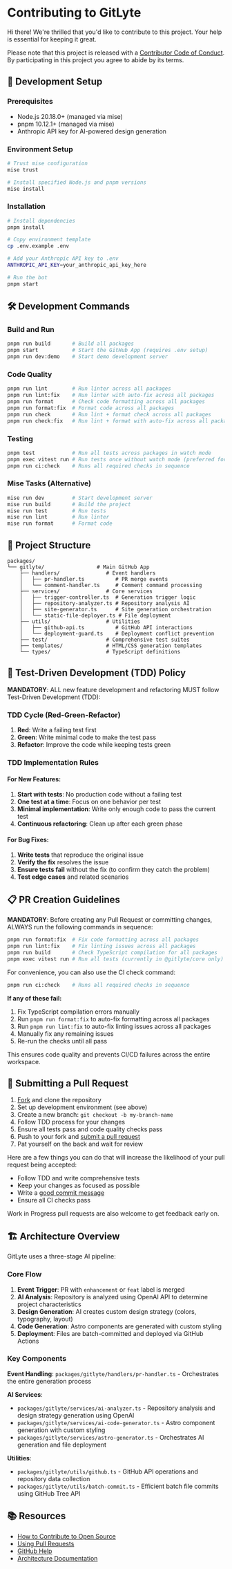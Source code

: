 # Contributing to GitLyte

[fork]: /fork
[pr]: /compare
[code-of-conduct]: CODE_OF_CONDUCT.md

Hi there! We're thrilled that you'd like to contribute to this project. Your help is essential for keeping it great.

Please note that this project is released with a [Contributor Code of Conduct][code-of-conduct]. By participating in this project you agree to abide by its terms.

## 🚀 Development Setup

### Prerequisites
- Node.js 20.18.0+ (managed via mise)
- pnpm 10.12.1+ (managed via mise)
- Anthropic API key for AI-powered design generation

### Environment Setup

```sh
# Trust mise configuration
mise trust

# Install specified Node.js and pnpm versions
mise install
```

### Installation

```sh
# Install dependencies
pnpm install

# Copy environment template
cp .env.example .env

# Add your Anthropic API key to .env
ANTHROPIC_API_KEY=your_anthropic_api_key_here

# Run the bot
pnpm start
```

## 🛠 Development Commands

### Build and Run
```sh
pnpm run build       # Build all packages
pnpm start           # Start the GitHub App (requires .env setup)
pnpm run dev:demo    # Start demo development server
```

### Code Quality
```sh
pnpm run lint        # Run linter across all packages
pnpm run lint:fix    # Run linter with auto-fix across all packages
pnpm run format      # Check code formatting across all packages
pnpm run format:fix  # Format code across all packages
pnpm run check       # Run lint + format check across all packages
pnpm run check:fix   # Run lint + format with auto-fix across all packages
```

### Testing
```sh
pnpm test            # Run all tests across packages in watch mode
pnpm exec vitest run # Run tests once without watch mode (preferred for CI/development)
pnpm run ci:check    # Runs all required checks in sequence
```

### Mise Tasks (Alternative)
```sh
mise run dev         # Start development server
mise run build       # Build the project
mise run test        # Run tests
mise run lint        # Run linter
mise run format      # Format code
```

## 📁 Project Structure

```
packages/
└── gitlyte/                 # Main GitHub App
    ├── handlers/               # Event handlers
    │   ├── pr-handler.ts          # PR merge events
    │   └── comment-handler.ts     # Comment command processing
    ├── services/               # Core services  
    │   ├── trigger-controller.ts  # Generation trigger logic
    │   ├── repository-analyzer.ts # Repository analysis AI
    │   ├── site-generator.ts      # Site generation orchestration  
    │   └── static-file-deployer.ts # File deployment
    ├── utils/                  # Utilities
    │   ├── github-api.ts          # GitHub API interactions
    │   └── deployment-guard.ts    # Deployment conflict prevention
    ├── test/                   # Comprehensive test suites
    ├── templates/              # HTML/CSS generation templates
    └── types/                  # TypeScript definitions
```

## 🧪 Test-Driven Development (TDD) Policy

**MANDATORY**: ALL new feature development and refactoring MUST follow Test-Driven Development (TDD):

### TDD Cycle (Red-Green-Refactor)
1. **Red**: Write a failing test first
2. **Green**: Write minimal code to make the test pass
3. **Refactor**: Improve the code while keeping tests green

### TDD Implementation Rules

#### For New Features:
1. **Start with tests**: No production code without a failing test
2. **One test at a time**: Focus on one behavior per test
3. **Minimal implementation**: Write only enough code to pass the current test
4. **Continuous refactoring**: Clean up after each green phase

#### For Bug Fixes:
1. **Write tests** that reproduce the original issue
2. **Verify the fix** resolves the issue  
3. **Ensure tests fail** without the fix (to confirm they catch the problem)
4. **Test edge cases** and related scenarios

## 📋 PR Creation Guidelines

**MANDATORY**: Before creating any Pull Request or committing changes, ALWAYS run the following commands in sequence:

```bash
pnpm run format:fix  # Fix code formatting across all packages
pnpm run lint:fix    # Fix linting issues across all packages
pnpm run build       # Check TypeScript compilation for all packages
pnpm exec vitest run # Run all tests (currently in @gitlyte/core only)
```

For convenience, you can also use the CI check command:

```bash
pnpm run ci:check    # Runs all required checks in sequence
```

**If any of these fail:**
1. Fix TypeScript compilation errors manually
2. Run `pnpm run format:fix` to auto-fix formatting across all packages
3. Run `pnpm run lint:fix` to auto-fix linting issues across all packages
4. Manually fix any remaining issues
5. Re-run the checks until all pass

This ensures code quality and prevents CI/CD failures across the entire workspace.

## 🔄 Submitting a Pull Request

1. [Fork][fork] and clone the repository
2. Set up development environment (see above)
3. Create a new branch: `git checkout -b my-branch-name`
4. Follow TDD process for your changes
5. Ensure all tests pass and code quality checks pass
6. Push to your fork and [submit a pull request][pr]
7. Pat yourself on the back and wait for review

Here are a few things you can do that will increase the likelihood of your pull request being accepted:

- Follow TDD and write comprehensive tests
- Keep your changes as focused as possible
- Write a [good commit message](http://tbaggery.com/2008/04/19/a-note-about-git-commit-messages.html)
- Ensure all CI checks pass

Work in Progress pull requests are also welcome to get feedback early on.

## 🏗 Architecture Overview

GitLyte uses a three-stage AI pipeline:

### Core Flow
1. **Event Trigger**: PR with `enhancement` or `feat` label is merged
2. **AI Analysis**: Repository is analyzed using OpenAI API to determine project characteristics
3. **Design Generation**: AI creates custom design strategy (colors, typography, layout)
4. **Code Generation**: Astro components are generated with custom styling
5. **Deployment**: Files are batch-committed and deployed via GitHub Actions

### Key Components

**Event Handling**: `packages/gitlyte/handlers/pr-handler.ts` - Orchestrates the entire generation process

**AI Services**:
- `packages/gitlyte/services/ai-analyzer.ts` - Repository analysis and design strategy generation using OpenAI
- `packages/gitlyte/services/ai-code-generator.ts` - Astro component generation with custom styling
- `packages/gitlyte/services/astro-generator.ts` - Orchestrates AI generation and file deployment

**Utilities**:
- `packages/gitlyte/utils/github.ts` - GitHub API operations and repository data collection
- `packages/gitlyte/utils/batch-commit.ts` - Efficient batch file commits using GitHub Tree API

## 📚 Resources

- [How to Contribute to Open Source](https://opensource.guide/how-to-contribute/)
- [Using Pull Requests](https://help.github.com/articles/about-pull-requests/)
- [GitHub Help](https://help.github.com)
- [Architecture Documentation](docs/ARCHITECTURE.md)
